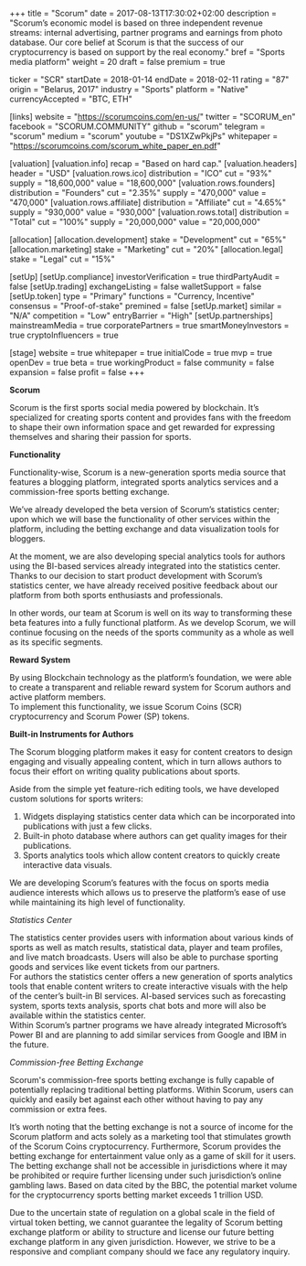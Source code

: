 +++
title = "Scorum"
date = 2017-08-13T17:30:02+02:00
description = "Scorum’s economic model is based on three independent revenue streams: internal advertising, partner programs and earnings from photo database. Our core belief at Scorum is that the success of our cryptocurrency is based on support by the real economy."
bref = "Sports media platform"
weight = 20
draft = false
premium = true

ticker = "SCR"
startDate = 2018-01-14
endDate = 2018-02-11
rating = "87"
origin = "Belarus, 2017"
industry = "Sports"
platform = "Native"
currencyAccepted = "BTC, ETH"

[links]
  website = "https://scorumcoins.com/en-us/"
  twitter = "SCORUM_en"
  facebook = "SCORUM.COMMUNITY"
  github = "scorum"
  telegram = "scorum"
  medium = "scorum"
  youtube = "DS1XZwPkjPs"
  whitepaper = "https://scorumcoins.com/scorum_white_paper_en.pdf"

[valuation]
  [valuation.info]
    recap = "Based on hard cap."
  [valuation.headers]
    header = "USD"
    [valuation.rows.ico]
      distribution = "ICO"
      cut = "93%"
      supply = "18,600,000"
      value = "18,600,000"
    [valuation.rows.founders]
      distribution = "Founders"
      cut = "2.35%"
      supply = "470,000"
      value = "470,000"
    [valuation.rows.affiliate]
      distribution = "Affiliate"
      cut = "4.65%"
      supply = "930,000"
      value = "930,000"
    [valuation.rows.total]
      distribution = "Total"
      cut = "100%"
      supply = "20,000,000"
      value = "20,000,000"

[allocation]
  [allocation.development]
    stake = "Development"
    cut = "65%"
  [allocation.marketing]
    stake = "Marketing"
    cut = "20%"
  [allocation.legal]
    stake = "Legal"
    cut = "15%"

[setUp]
  [setUp.compliance]
    investorVerification = true
    thirdPartyAudit = false
  [setUp.trading]
    exchangeListing = false
    walletSupport = false
  [setUp.token]
    type = "Primary"
    functions = "Currency, Incentive"
    consensus = "Proof-of-stake"
    premined = false
  [setUp.market]
    similar = "N/A"
    competition = "Low"
    entryBarrier = "High"
  [setUp.partnerships]
    mainstreamMedia = true
    corporatePartners = true
    smartMoneyInvestors = true
    cryptoInfluencers = true

[stage]
  website = true
  whitepaper = true
  initialCode = true
  mvp = true
  openDev = true
  beta = true
  workingProduct = false
  community = false
  expansion = false
  profit = false
+++

**Scorum**

Scorum is the first sports social media powered by blockchain. It’s specialized for creating sports content and provides fans with the freedom to shape their own information space and get rewarded for expressing themselves and sharing their passion for sports.

**Functionality**

Functionality-wise, Scorum is a new-generation sports media source that
features a blogging platform, integrated sports analytics services and a
commission-free sports betting exchange.  

We’ve already developed the beta version of Scorum’s statistics center; upon
which we will base the functionality of other services within the platform,
including the betting exchange and data visualization tools for bloggers.


At the moment, we are also developing special analytics tools for authors using
the BI-based services already integrated into the statistics center.  
Thanks to our decision to start product development with Scorum’s statistics
center, we have already received positive feedback about our platform from both
sports enthusiasts and professionals.


In other words, our team at Scorum is well on its way to transforming these beta
features into a fully functional platform. As we develop Scorum, we will continue
focusing on the needs of the sports community as a whole as well as its specific
segments.

**Reward System**

By using Blockchain technology as the platform’s foundation, we were able to
create a transparent and reliable reward system for Scorum authors and active
platform members.  
To implement this functionality, we issue Scorum Coins (SCR) cryptocurrency
and Scorum Power (SP) tokens.

**Built-in Instruments for Authors**

The Scorum blogging platform makes it easy for content creators to design
engaging and visually appealing content, which in turn allows authors to focus
their effort on writing quality publications about sports.

Aside from the simple yet feature-rich editing tools, we have developed custom
solutions for sports writers:

1. Widgets displaying statistics center data which can be incorporated into
publications with just a few clicks.  
2. Built-in photo database where authors can get quality images for their
publications.  
3. Sports analytics tools which allow content creators to quickly create
interactive data visuals.

We are developing Scorum’s features with the focus on sports media audience
interests which allows us to preserve the platform’s ease of use while
maintaining its high level of functionality.

*Statistics Center*

The statistics center provides users with information about various kinds of
sports as well as match results, statistical data, player and team profiles, and live
match broadcasts. Users will also be able to purchase sporting goods and
services like event tickets from our partners.  
For authors the statistics center offers a new generation of sports analytics
tools that enable content writers to create interactive visuals with the help of the
center’s built-in BI services. AI-based services such as forecasting system,
sports texts analysis, sports chat bots and more will also be available within the
statistics center.  
Within Scorum’s partner programs we have already integrated Microsoft’s Power
BI and are planning to add similar services from Google and IBM in the future.

*Commission-free Betting Exchange*

Scorum's commission-free sports betting exchange is fully capable of potentially
replacing traditional betting platforms. Within Scorum, users can quickly and
easily bet against each other without having to pay any commission or extra
fees.  

It’s worth noting that the betting exchange is not a source of income for the
Scorum platform and acts solely as a marketing tool that stimulates growth of
the Scorum Coins cryptocurrency. Furthermore, Scorum provides the betting
exchange for entertainment value only as a game of skill for it users. The betting
exchange shall not be accessible in jurisdictions where it may be prohibited or
require further licensing under such jurisdiction’s online gambling laws. Based on
data cited by the BBC, the potential market volume for the cryptocurrency sports
betting market exceeds 1 trillion USD.  

Due to the uncertain state of regulation on a global scale in the field of virtual
token betting, we cannot guarantee the legality of Scorum betting exchange
platform or ability to structure and license our future betting exchange platform
in any given jurisdiction. However, we strive to be a responsive and compliant
company should we face any regulatory inquiry. 
